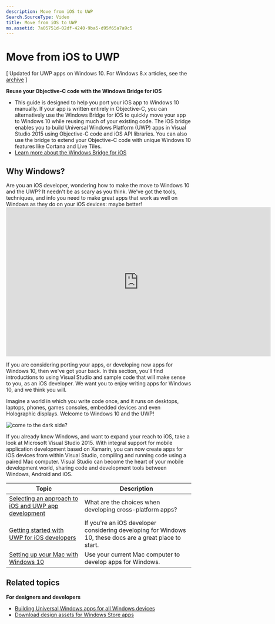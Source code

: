 ```yaml
---
description: Move from iOS to UWP
Search.SourceType: Video
title: Move from iOS to UWP
ms.assetid: 7a05751d-02df-4240-9ba5-d95f65a7a9c5
---
```


# Move from iOS to UWP

\[ Updated for UWP apps on Windows 10. For Windows 8.x articles, see the [archive](http://go.microsoft.com/fwlink/p/?linkid=619132) \]

**Reuse your Objective-C code with the Windows Bridge for iOS**

-   This guide is designed to help you port your iOS app to Windows 10 manually. If your app is written entirely in Objective-C, you can alternatively use the Windows Bridge for iOS to quickly move your app to Windows 10 while reusing much of your existing code. The iOS bridge enables you to build Universal Windows Platform (UWP) apps in Visual Studio 2015 using Objective-C code and iOS API libraries. You can also use the bridge to extend your Objective-C code with unique Windows 10 features like Cortana and Live Tiles.
-   [Learn more about the Windows Bridge for iOS](https://dev.windows.com/bridges/ios)

## Why Windows?

Are you an iOS developer, wondering how to make the move to Windows 10 and the UWP? It needn't be as scary as you think. We've got the tools, techniques, and info you need to make great apps that work as well on Windows as they do on your iOS devices: maybe better!<iframe src="https://hubs-video.ssl.catalog.video.msn.com/embed/019d3337-80cf-4817-b50a-58f9463a4d27/IA?csid=ux-en-us&MsnPlayerLeadsWith=html&PlaybackMode=Inline&MsnPlayerDisplayShareBar=false&MsnPlayerDisplayInfoButton=false&iframe=true&QualityOverride=HD" width="720" height="405" allowFullScreen="true" frameBorder="0" scrolling="no">Porting your Android or iOS app to Windows and Windows Phone</iframe>

If you are considering porting your apps, or developing new apps for Windows 10, then we've got your back. In this section, you'll find introductions to using Visual Studio and sample code that will make sense to you, as an iOS developer. We want you to enjoy writing apps for Windows 10, and we think you will.

Imagine a world in which you write code once, and it runs on desktops, laptops, phones, games consoles, embedded devices and even Holographic displays. Welcome to Windows 10 and the UWP!

![come to the dark side?](images/ios-to-uwp/mixedup.png)

If you already know Windows, and want to expand your reach to iOS, take a look at Microsoft Visual Studio 2015. With integral support for mobile application development based on Xamarin, you can now create apps for iOS devices from within Visual Studio, compiling and running code using a paired Mac computer. Visual Studio can become the heart of your mobile development world, sharing code and development tools between Windows, Android and iOS.
 

| Topic | Description |
|-------|-------------|
| [Selecting an approach to iOS and UWP app development](selecting-an-approach-to-ios-and-uwp-app-development.md) | What are the choices when developing cross-platform apps? |
| [Getting started with UWP for iOS developers](getting-started-with-uwp-for-ios-developers.md) | If you're an iOS developer considering developing for Windows 10, these docs are a great place to start. |
| [Setting up your Mac with Windows 10](setting-up-your-mac-with-windows-10.md) | Use your current Mac computer to develop apps for Windows. |

## Related topics

**For designers and developers**
* [Building Universal Windows apps for all Windows devices](http://go.microsoft.com/fwlink/p/?LinkID=397871)
* [Download design assets for Windows Store apps](https://msdn.microsoft.com/library/windows/apps/xaml/bg125377.aspx)
 



<!--HONumber=Jun16_HO1-->


